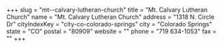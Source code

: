 +++
slug = "mt--calvary-lutheran-church"
title = "Mt. Calvary Lutheran Church"
name = "Mt. Calvary Lutheran Church"
address = "1318 N. Circle Dr"
cityIndexKey = "city-co-colorado-springs"
city = "Colorado Springs"
state = "CO"
postal = "80909"
website = ""
phone = "719 634-1053"
fax = ""
+++
